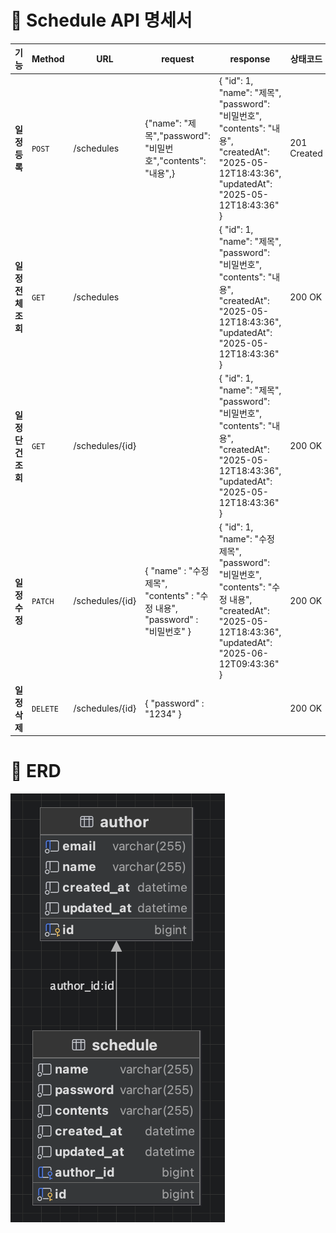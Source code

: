 # 📘 Schedule API 명세서

| 기능           | Method  | URL        | request                                                         | response                                                                                                                                       | 상태코드 |
|--------------|---------|------------|-----------------------------------------------------------------|------------------------------------------------------------------------------------------------------------------------------------------------|------|
| **일정등록**     | `POST`  | /schedules | {"name": "제목","password": "비밀번호","contents": "내용",}             | { "id": 1, "name": "제목", "password": "비밀번호", "contents": "내용", "createdAt": "2025-05-12T18:43:36", "updatedAt": "2025-05-12T18:43:36"  }       | 201 Created
| **일정 전체 조회** | `GET`   | /schedules |                                                                 | { "id": 1, "name": "제목", "password": "비밀번호", "contents": "내용", "createdAt": "2025-05-12T18:43:36", "updatedAt": "2025-05-12T18:43:36"  }       | 200 OK
| **일정 단건 조회** | `GET`   | /schedules/{id} |                                                                 | { "id": 1, "name": "제목", "password": "비밀번호", "contents": "내용", "createdAt": "2025-05-12T18:43:36", "updatedAt": "2025-05-12T18:43:36"  }       | 200 OK
| **일정 수정**    | `PATCH` | /schedules/{id} | { "name" : "수정 제목", "contents" : "수정 내용", "password" : "비밀번호" } | { "id": 1, "name": "수정 제목", "password": "비밀번호", "contents": "수정 내용", "createdAt": "2025-05-12T18:43:36", "updatedAt": "2025-06-12T09:43:36"  } | 200 OK
| **일정 삭제**    | `DELETE` |/schedules/{id} | { "password" : "1234" } |  | 200 OK

# 📘 ERD
![ERD](./images/ERD.png)


